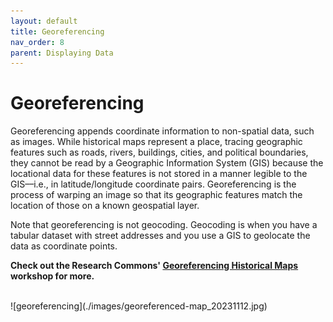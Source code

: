 ```yaml
---
layout: default
title: Georeferencing
nav_order: 8
parent: Displaying Data
---
```

# Georeferencing
Georeferencing appends coordinate information to non-spatial data, such as images. While historical maps represent a place, tracing geographic features such as roads, rivers, buildings, cities, and political boundaries, they cannot be read by a Geographic Information System (GIS) because the locational data for these features is not stored in a manner legible to the GIS––i.e., in latitude/longitude coordinate pairs. Georeferencing is the process of warping an image so that its geographic features match the location of those on a known geospatial layer.

Note that georeferencing is not geocoding. Geocoding is when you have a tabular dataset with street addresses and you use a GIS to geolocate the data as coordinate points.

**Check out the Research Commons' <a href="https://ubc-library-rc.github.io/gis-georeferencing/" target="_blank">Georeferencing Historical Maps</a> workshop for more.**

<br>
![georeferencing](./images/georeferenced-map_20231112.jpg)